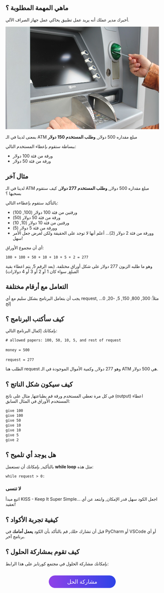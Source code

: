 ## ماهي المهمة المطلوبة ؟

أخبرك مدير عملك أنه يريد عمل تطبيق يحاكي عمل جهاز الصراف الآلي.

![ATM](./assets/atm.jpg)

بمعنى لدينا في الـ ATM مبلغ مقداره 500 دولار, **وطلب المستخدم 150 دولار**

ببساطة ستقوم بإعطاء المستخدم التالي:

* ورقة من فئة 100 دولار
* ورقة من فئة 50 دولار


## مثال آخر

لدينا في الـ ATM مبلغ مقداره 500 دولار, **وطلب المستخدم 277 دولار**, كيف ستقوم بسحبها ؟

بالتأكيد ستقوم بإعطاءه التالي:

* ورقتين من فئة 100 دولار (100, 100)
* ورقة من فئة 50 دولار (50)
* ورقتين من فئة 10 دولار (10, 10)
* وورقة من فئة 5 دولار (5)
* وورقة من فئة 2 دولار (2)… أعلم أنها لا توجد على الحقيقة ولكن لغرض جعل الأمر سهل!

أي أن مجموع الأوراق:

```
100 + 100 + 50 + 10 + 10 + 5 + 2 = 277
```

وهو ما طلبه الزبون 277 دولار على شكل أوراق مختلفة.
(بعد الرقم 5, يتم اعطاء بقية المبلغ, سواء كان 1 أو 2 أو 3 أو 4 دولارات)

## التعامل مع أرقام مختلفة

يجب أن بتعامل البرنامج بشكل سليم مع أي request, مثلاً: 300, 800, 150, 5, -20, 0… إلخ

## كيف سأكتب البرنامج ؟

بإمكانك إكمال البرنامج التالي:

```
# allowed papers: 100, 50, 10, 5, and rest of request

money = 500

request = 277
```

الطلب هنا request وهو 277 دولار, وكمية الأموال الموجودة في الـ ATM هي 500 دولار.

## كيف سيكون شكل الناتج ؟

في كل مرة تعطي المستخدم ورقة قم بطباعتها, مثال على ناتج (output) اعطاء المستخدم الأوراق في المثال السابق:

```
give 100
give 100
give 50
give 10
give 10
give 5
give 2
```

## هل يوجد أي تلميح ؟

بالتأكيد, بإمكانك أن تستعمل **while loop** مثل هذه:

```
while request > 0:
``` 

### لا تنسى

اتبع مبدأ KISS - Keep It Super Simple... اجعل الكود سهل قدر الإمكان, وابتعد عن أي تعقيد!

## كيفية تجربة الأكواد ؟

قبل أن تشارك حلك, قم بالتأكد بأن الكود **يعمل أمامك** في PyCharm أو VSCode أو أي برنامج آخر.

## كيف تقوم بمشاركة الحلول ؟

بإمكانك مشاركة الحلول في مجتمع كورتابز على هذا الرابط:

<a href="https://forums.coretabs.net/t/مشاركة-حلول-معالجة-العديد-من-المتقدمين-على-المنح-scholarships/897" style="display: block; width: 200px; background-color: #5355e8; background-image:linear-gradient(to left, #2d43e7, #9042e8); color:#fff; padding: 10px; margin: 30px auto; border-radius:100px; text-decoration: none; font-size: 18px; text-align: center;">مشاركة الحل</a>
